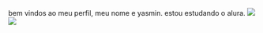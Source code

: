 bem vindos ao meu perfil, meu nome e yasmin.
estou estudando o alura.
![](https://media1.tenor.com/m/sYx5BRpanTwAAAAC/miley-maus-mylei-maus.gif)
![](https://media1.tenor.com/m/sMlgDt2EnLQAAAAC/edward-edward-name.gif)
